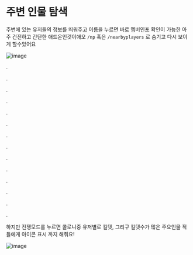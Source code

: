 # 주변 인물 탐색
주변에 있는 유저들의 정보를 띄워주고 이름을 누르면 바로 멤버인포 확인이 가능한 아주 건전하고 간단한 애드온인것이애오
`/np` 혹은 `/nearbyplayers` 로 숨기고 다시 보이게 할수있어요

![image](https://user-images.githubusercontent.com/12102540/137071826-f55c6794-c28c-4a08-990c-c91dfb551dea.png)


.

.

.

.

.

.

.

.

.

.

.

.

.

.





하지만 전쟁모드를 누르면 콜로니중 유저별로 킬뎃, 그리구 킬뎃수가 많은 주요인물 적들에게 아이콘 표시 까지 해줘요!

![image](https://user-images.githubusercontent.com/12102540/137071837-5c9913c1-7300-40a8-b52f-3e30022f30e5.png)

